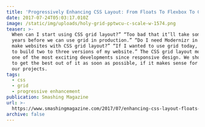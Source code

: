```yaml
---
title: 'Progressively Enhancing CSS Layout: From Floats To Flexbox To Grid'
date: 2017-07-24T05:03:17.010Z
image: /static/img/uploads/holy-grid-pptwcu-c-scale-w-1574.png
teaser: >-
  When can I start using CSS grid layout?” “Too bad that it’ll take some more
  years before we can use grid in production.” “Do I need Modernizr in order to
  make websites with CSS grid layout?” “If I wanted to use grid today, I’d have
  to build two to three versions of my website.” The CSS grid layout module is
  one of the most exciting developments since responsive design. We should try
  to get the best out of it as soon as possible, if it makes sense for us and
  our projects.
tags:
  - css
  - grid
  - progressive enhancement
publication: Smashing Magazine
url: >-
  https://www.smashingmagazine.com/2017/07/enhancing-css-layout-floats-flexbox-grid/
archive: false
---
```


